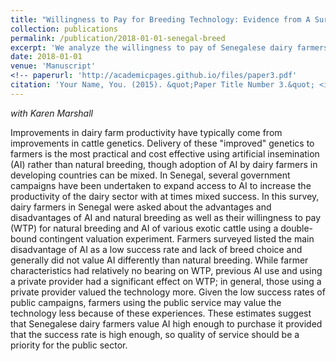 ```yaml
---
title: "Willingness to Pay for Breeding Technology: Evidence from A Survey of Senegalese Dairy Farmers"
collection: publications
permalink: /publication/2018-01-01-senegal-breed
excerpt: 'We analyze the willingness to pay of Senegalese dairy farmers for artificial insemination subject to breed and farmer characteristics.'
date: 2018-01-01
venue: 'Manuscript'
<!-- paperurl: 'http://academicpages.github.io/files/paper3.pdf'
citation: 'Your Name, You. (2015). &quot;Paper Title Number 3.&quot; <i>Journal 1</i>. 1(3).' -->
---
```

*with Karen Marshall*

Improvements in dairy farm productivity have typically come from improvements in cattle genetics.  Delivery of these "improved" genetics to farmers is the most practical and cost effective using artificial insemination (AI) rather than natural breeding, though adoption of AI by dairy farmers in developing countries can be mixed.  In Senegal, several government campaigns have been undertaken to expand access to AI to increase the productivity of the dairy sector with at times mixed success.  In this survey, dairy farmers in Senegal were asked about the advantages and disadvantages of AI and natural breeding as well as their willingness to pay (WTP) for natural breeding and AI of various exotic cattle using a double-bound contingent valuation experiment.  Farmers surveyed listed the main disadvantage of AI as a low success rate and lack of breed choice and generally did not value AI differently than natural breeding.  While farmer characteristics had relatively no bearing on WTP, previous AI use and using a private provider had a significant effect on WTP; in general, those using a private provider valued the technology more.  Given the low success rates of public campaigns, farmers using the public service may value the technology less because of these experiences.  These estimates suggest that Senegalese dairy farmers value AI high enough to purchase it provided that the success rate is high enough, so quality of service should be a priority for the public sector.
